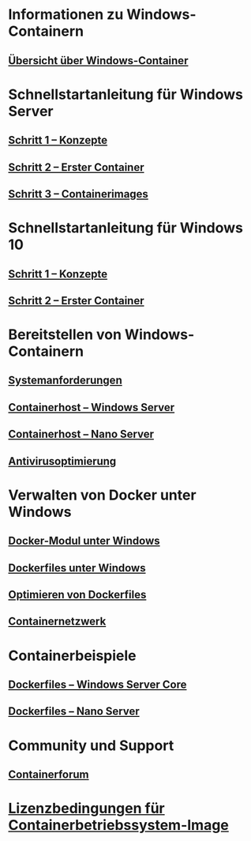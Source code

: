 # Informationen zu Windows-Containern
## [Übersicht über Windows-Container](about/about_overview.md)

# Schnellstartanleitung für Windows Server
## [Schritt 1 – Konzepte](quick_start/quick_start.md)
## [Schritt 2 – Erster Container](quick_start/quick_start_windows_server.md)
## [Schritt 3 – Containerimages](quick_start/quick_start_images.md)

# Schnellstartanleitung für Windows 10
## [Schritt 1 – Konzepte](quick_start/quick_start.md)
## [Schritt 2 – Erster Container](quick_start/quick_start_windows_10.md)

# Bereitstellen von Windows-Containern
## [Systemanforderungen](deployment/system_requirements.md)
## [Containerhost – Windows Server](deployment/deployment.md)
## [Containerhost – Nano Server](deployment/deployment_nano.md)
## [Antivirusoptimierung](https://msdn.microsoft.com/en-us/windows/hardware/drivers/ifs/anti-virus-optimization-for-windows-containers)

# Verwalten von Docker unter Windows
## [Docker-Modul unter Windows](docker/configure_docker_daemon.md)
## [Dockerfiles unter Windows](docker/manage_windows_dockerfile.md)
## [Optimieren von Dockerfiles](docker/optimize_windows_dockerfile.md)
## [Containernetzwerk](management/container_networking.md)

# Containerbeispiele
## [Dockerfiles – Windows Server Core](https://github.com/Microsoft/Virtualization-Documentation/tree/master/windows-container-samples/windowsservercore)
## [Dockerfiles – Nano Server](https://github.com/Microsoft/Virtualization-Documentation/tree/master/windows-container-samples/nanoserver)

# Community und Support
## [Containerforum](https://social.msdn.microsoft.com/Forums/en-US/home?forum=windowscontainers)

# [Lizenzbedingungen für Containerbetriebssystem-Image](Images_EULA.md)


<!--HONumber=Sep16_HO4-->


